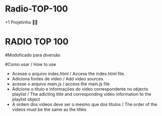 # Radio-TOP-100
+1 Projetinho 👨‍🎓
# RADIO TOP 100
#Modoficado para diversão

#Como usar / How to use
* Acesse o arquivo index.html / Access the index.html file.
* Adiciona fontes de vídeo / Add video sources.
* acesse o arquivo main.js / access the main.js file
* Adicione o título e informações do vídeo correspondente no objecto playlist / The adicting title and corresponding video information to the playlist object 
* A ordem dos vídeos deve ser  o mesmo que dos títulos / The order of the videos must be the same as the titles 
